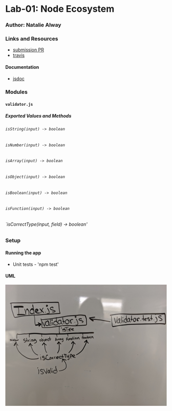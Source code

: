 # Lab-01: Node Ecosystem

### Author: Natalie Alway

### Links and Resources
* [submission PR](https://github.com/nataliealway-401-advanced-javascript/lab-01-node-ecosystem/pull/2)
* [travis](https://www.travis-ci.com/nataliealway-401-advanced-javascript/lab-01-node-ecosystem)


#### Documentation
* [jsdoc](link)

### Modules
#### `validator.js`
##### Exported Values and Methods

###### `isString(input) -> boolean`
###### `isNumber(input) -> boolean`
###### `isArray(input) -> boolean`
###### `isObject(input) -> boolean`
###### `isBoolean(input) -> boolean`
###### `isFunction(input) -> boolean`
###### `isCorrectType(input, field) -> boolean'





### Setup
#### Running the app
* Unit tests - 'npm test'
  

#### UML  
![White Board Image](/assets/lab01WB.jpg)
